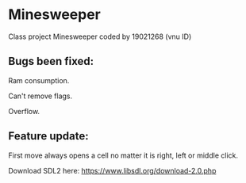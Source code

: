 # Minesweeper
Class project
Minesweeper coded by 19021268 (vnu ID)

## Bugs been fixed:
Ram consumption.

Can't remove flags.

Overflow.

## Feature update:

First move always opens a cell no matter it is right, left or middle click.

Download SDL2 here: <https://www.libsdl.org/download-2.0.php>
